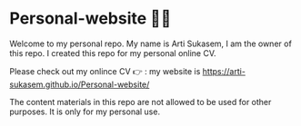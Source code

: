 # Personal-website :wave::wave:

Welcome to my personal repo.
My name is Arti Sukasem, I am the owner of this repo. 
I created this repo for my personal online CV.

Please check out my onlince CV :point_right: :
my website is https://arti-sukasem.github.io/Personal-website/ 

The content materials in this repo are not allowed to be used for other purposes.
It is only for my personal use.
